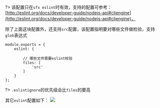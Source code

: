 ?> 该配置只在`sfx eslint`时有效，支持的配置可参考：[http://eslint.org/docs/developer-guide/nodejs-api#cliengine](http://eslint.org/docs/developer-guide/nodejs-api#cliengine)，

除了上面这块配置外，还支持`src`配置，该配置指明要对哪些文件做检验，支持`glob`表达式

    module.exports = {
        eslint: {

            // 哪些文件需要eslint校验
            files: [
                'src'
            ]
        }
    };

?> `.eslintignore`的优先级会比`files`的要高

其它`eslint`配置如下：
![](http://200.200.151.26/blog/wp-content/uploads/2017/06/RTX截图未命名.png)